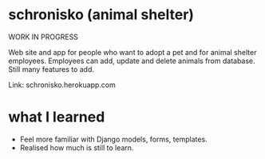 # schronisko (animal shelter)
WORK IN PROGRESS

Web site and app for people who want to adopt a pet and for animal shelter employees. Employees can add, 
update and delete animals from database. Still many features to add.

Link: schronisko.herokuapp.com

# what I learned

* Feel more familiar with Django models, forms, templates. 
* Realised how much is still to learn.

